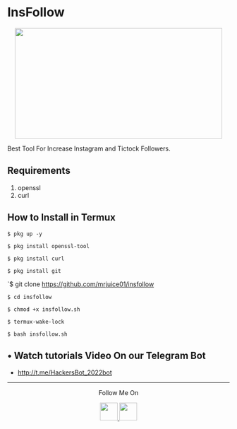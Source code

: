 # InsFollow
<p align="center">
  <img src="https://1.bp.blogspot.com/-8J6nXMm4Fn4/X1nN5SrLvkI/AAAAAAAAAQ0/J8TNfruwGEgiAfOKxIiRD_q3dKOGUl-XQCLcBGAsYHQ/s530/Screenshot_20200910_122015.png" width="470" height="250">
</p>
Best Tool For Increase Instagram and Tictock Followers.

## Requirements
1. openssl
2. curl

## How to Install in Termux

`$ pkg up -y`

`$ pkg install openssl-tool`

`$ pkg install curl`

`$ pkg install git`

`$ git clone https://github.com/mrjuice01/insfollow

`$ cd insfollow`

`$ chmod +x insfollow.sh`

`$ termux-wake-lock`

`$ bash insfollow.sh`

## • Watch tutorials Video On our Telegram Bot 
* http://t.me/HackersBot_2022bot
---

<p align="center">
  Follow Me On
</p>
<p align="center">
  <a href="https://youtube.com/channel/UC8cQrQ3U-lzlc3qji-HOa6w">
    <img src="https://github.com/th3unkn0n/extra/blob/master/.img/yt.png" width="40" height="40">
  </a>
  <a href="https://www.instagram.com/mr_juice7/">
    <img src="https://github.com/th3unkn0n/extra/blob/master/.img/ig.png" width="40" height="40">
</p>
